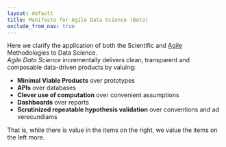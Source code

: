 ```yaml
---
layout: default
title: Manifesto for Agile Data Science (Beta)
exclude_from_nav: true
---
```





  


Here we clarify the application of both the Scientific and [Agile](http://www.agilemanifesto.org/) Methodologies to Data Science.  
*Agile Data Science* incrementally delivers clean, transparent and composable data-driven products by valuing:

 - **Minimal Viable Products** over prototypes
 - **APIs** over databases
 - **Clever use of computation** over convenient assumptions
 - **Dashboards** over reports
 - **Scrutinized repeatable hypothesis validation** over conventions and ad verecundiams

That is, while there is value in the items on the right, we value the items on the left more.

